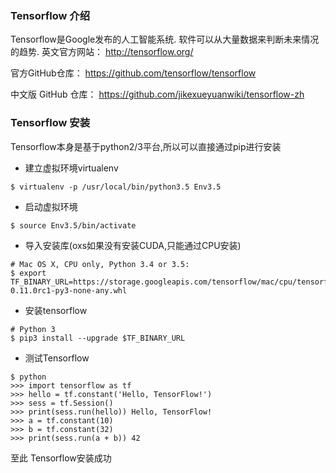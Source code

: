 ### Tensorflow 介绍
Tensorflow是Google发布的人工智能系统.
软件可以从大量数据来判断未来情况的趋势.
英文官方网站：
http://tensorflow.org/

官方GitHub仓库：
https://github.com/tensorflow/tensorflow

中文版 GitHub 仓库：
https://github.com/jikexueyuanwiki/tensorflow-zh

### Tensorflow 安装
Tensorflow本身是基于python2/3平台,所以可以直接通过pip进行安装
- 建立虚拟环境virtualenv 

`$ virtualenv -p /usr/local/bin/python3.5 Env3.5`
- 启动虚拟环境

`$ source Env3.5/bin/activate`
- 导入安装库(oxs如果没有安装CUDA,只能通过CPU安装)

```
# Mac OS X, CPU only, Python 3.4 or 3.5:
$ export TF_BINARY_URL=https://storage.googleapis.com/tensorflow/mac/cpu/tensorflow-0.11.0rc1-py3-none-any.whl
```
- 安装tensorflow


```
# Python 3
$ pip3 install --upgrade $TF_BINARY_URL
```
- 测试Tensorflow
```
$ python
>>> import tensorflow as tf
>>> hello = tf.constant('Hello, TensorFlow!')
>>> sess = tf.Session()
>>> print(sess.run(hello)) Hello, TensorFlow!
>>> a = tf.constant(10)
>>> b = tf.constant(32)
>>> print(sess.run(a + b)) 42
```

至此 Tensorflow安装成功